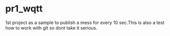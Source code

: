 # pr1_wqtt
1st project as a sample to publish a mess for every 10 sec.This is also a test how to work with git so dont take it serious.
